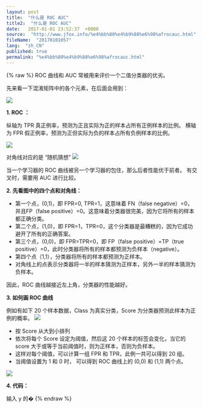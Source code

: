 ```yaml
---
layout: post
title:  "什么是 ROC AUC"
title2:  "什么是 ROC AUC"
date:   2017-01-01 23:52:37  +0800
source:  "http://www.jfox.info/%e4%bb%80%e4%b9%88%e6%98%afrocauc.html"
fileName:  "20170101057"
lang:  "zh_CN"
published: true
permalink: "%e4%bb%80%e4%b9%88%e6%98%afrocauc.html"
---
```

{% raw %}
ROC 曲线和 AUC 常被用来评价一个二值分类器的优劣。

先来看一下混淆矩阵中的各个元素，在后面会用到：

![](ccfd719.png)

**1. ROC ：**

纵轴为 TPR 真正例率，预测为正且实际为正的样本占所有正例样本的比例。 
横轴为 FPR 假正例率，预测为正但实际为负的样本占所有负例样本的比例。

![](feb5ca1.png)

对角线对应的是 “随机猜想” 
![](ffb1755.png)

当一个学习器的 ROC 曲线被另一个学习器的包住，那么后者性能优于前者。 
有交叉时，需要用 AUC 进行比较。

**2. 先看图中的四个点和对角线：**

- 第一个点，(0,1)，即 FPR=0, TPR=1，这意味着 FN（false negative）=0，并且FP（false positive）=0。这意味着分类器很完美，因为它将所有的样本都正确分类。
- 第二个点，(1,0)，即 FPR=1，TPR=0，这个分类器是最糟糕的，因为它成功避开了所有的正确答案。
- 第三个点，(0,0)，即 FPR=TPR=0，即 FP（false positive）=TP（true positive）=0，此时分类器将所有的样本都预测为负样本（negative）。
- 第四个点（1,1），分类器将所有的样本都预测为正样本。
- 对角线上的点表示分类器将一半的样本猜测为正样本，另外一半的样本猜测为负样本。

因此，ROC 曲线越接近左上角，分类器的性能越好。

**3. 如何画 ROC 曲线**

例如有如下 20 个样本数据，Class 为真实分类，Score 为分类器预测此样本为正例的概率。 
![](e5937f3.png)

- 按 Score 从大到小排列
- 依次将每个 Score 设定为阈值，然后这 20 个样本的标签会变化，当它的 score 大于或等于当前阈值时，则为正样本，否则为负样本。
- 这样对每个阈值，可以计算一组 FPR 和 TPR，此例一共可以得到 20 组。
- 当阈值设置为 1 和 0 时， 可以得到 ROC 曲线上的 (0,0) 和 (1,1) 两个点。

![](260cb1e.png)

**4. 代码：**

输入 y 的�
{% endraw %}